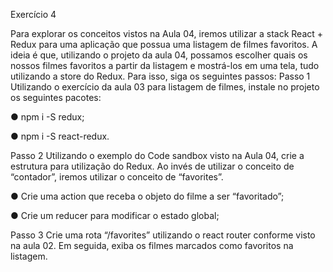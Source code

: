 Exercício 4

Para explorar os conceitos vistos na Aula 04, iremos utilizar a stack React + Redux para uma aplicação que possua uma listagem de filmes favoritos. A ideia é que, utilizando o projeto da aula 04, possamos escolher quais os nossos filmes favoritos a partir da listagem e mostrá-los em uma tela, tudo utilizando a store do Redux. Para isso, siga os seguintes passos: Passo 1 Utilizando o exercício da aula 03 para listagem de filmes, instale no projeto os seguintes pacotes:

● npm i -S redux;

● npm i -S react-redux.

Passo 2 Utilizando o exemplo do Code sandbox visto na Aula 04, crie a estrutura para utilização do Redux. Ao invés de utilizar o conceito de “contador”, iremos utilizar o conceito de “favorites”.

● Crie uma action que receba o objeto do filme a ser “favoritado”;

● Crie um reducer para modificar o estado global;

Passo 3 Crie uma rota “/favorites” utilizando o react router conforme visto na aula 02. Em seguida, exiba os filmes marcados como favoritos na listagem.